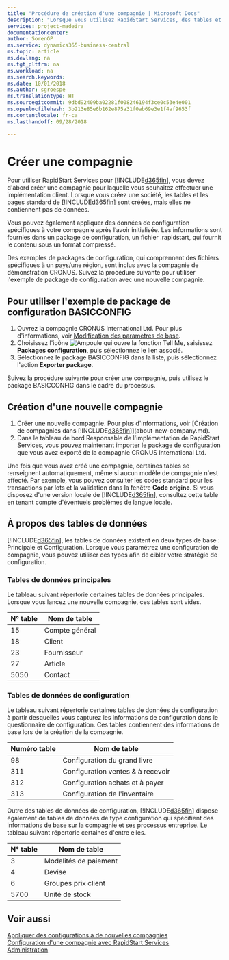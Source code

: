 ```yaml
---
title: "Procédure de création d'une compagnie | Microsoft Docs"
description: "Lorsque vous utilisez RapidStart Services, des tables et des pages sont créées, mais elles ne contiennent pas de données."
services: project-madeira
documentationcenter: 
author: SorenGP
ms.service: dynamics365-business-central
ms.topic: article
ms.devlang: na
ms.tgt_pltfrm: na
ms.workload: na
ms.search.keywords: 
ms.date: 10/01/2018
ms.author: sgroespe
ms.translationtype: HT
ms.sourcegitcommit: 9dbd92409ba02281f008246194f3ce0c53e4e001
ms.openlocfilehash: 3b213e85e6b162e875a31f0ab69e3e1f4af9653f
ms.contentlocale: fr-ca
ms.lasthandoff: 09/28/2018

---
```

# <a name="create-a-new-company"></a>Créer une compagnie
Pour utiliser RapidStart Services pour [!INCLUDE[d365fin](includes/d365fin_md.md)], vous devez d'abord créer une compagnie pour laquelle vous souhaitez effectuer une implémentation client. Lorsque vous créez une société, les tables et les pages standard de [!INCLUDE[d365fin](includes/d365fin_md.md)] sont créées, mais elles ne contiennent pas de données.

Vous pouvez également appliquer des données de configuration spécifiques à votre compagnie après l’avoir initialisée. Les informations sont fournies dans un package de configuration, un fichier .rapidstart, qui fournit le contenu sous un format compressé.  

Des exemples de packages de configuration, qui comprennent des fichiers spécifiques à un pays/une région, sont inclus avec la compagnie de démonstration CRONUS. Suivez la procédure suivante pour utiliser l'exemple de package de configuration avec une nouvelle compagnie.  

## <a name="to-use-the-sample-basicconfig-configuration-package"></a>Pour utiliser l'exemple de package de configuration BASICCONFIG  
1. Ouvrez la compagnie CRONUS International Ltd. Pour plus d'informations, voir [Modification des paramètres de base](ui-change-basic-settings.md).
2. Choisissez l'icône ![Ampoule qui ouvre la fonction Tell Me](media/ui-search/search_small.png "Dites-moi ce que vous voulez faire"), saisissez **Packages configuration**, puis sélectionnez le lien associé.  
3. Sélectionnez le package BASICCONFIG dans la liste, puis sélectionnez l'action **Exporter package**.  

Suivez la procédure suivante pour créer une compagnie, puis utilisez le package BASICCONFIG dans le cadre du processus.  

## <a name="to-create-a-new-company"></a>Création d'une nouvelle compagnie  
1. Créer une nouvelle compagnie. Pour plus d'informations, voir [Création de compagnies dans [!INCLUDE[d365fin](includes/d365fin_md.md)]](about-new-company.md).
2. Dans le tableau de bord Responsable de l'implémentation de RapidStart Services, vous pouvez maintenant importer le package de configuration que vous avez exporté de la compagnie CRONUS International Ltd.

Une fois que vous avez créé une compagnie, certaines tables se renseignent automatiquement, même si aucun modèle de compagnie n'est affecté. Par exemple, vous pouvez consulter les codes standard pour les transactions par lots et la validation dans la fenêtre **Code origine**. Si vous disposez d'une version locale de [!INCLUDE[d365fin](includes/d365fin_md.md)], consultez cette table en tenant compte d'éventuels problèmes de langue locale.

## <a name="about-data-tables"></a>À propos des tables de données
[!INCLUDE[d365fin](includes/d365fin_md.md)], les tables de données existent en deux types de base : Principale et Configuration. Lorsque vous paramétrez une configuration de compagnie, vous pouvez utiliser ces types afin de cibler votre stratégie de configuration.  

### <a name="master-data-tables"></a>Tables de données principales  
Le tableau suivant répertorie certaines tables de données principales. Lorsque vous lancez une nouvelle compagnie, ces tables sont vides.  

|N° table|Nom de table|  
|-------------------|--------------------|  
|15|Compte général|  
|18|Client|  
|23|Fournisseur|  
|27|Article|  
|5050|Contact|  

### <a name="setup-data-tables"></a>Tables de données de configuration  
Le tableau suivant répertorie certaines tables de données de configuration à partir desquelles vous capturez les informations de configuration dans le questionnaire de configuration. Ces tables contiennent des informations de base lors de la création de la compagnie.  

|Numéro table|Nom de table|  
|-------------------|--------------------|  
|98|Configuration du grand livre|  
|311|Configuration ventes & à recevoir|  
|312|Configuration achats et à payer|  
|313|Configuration de l'inventaire|  

Outre des tables de données de configuration, [!INCLUDE[d365fin](includes/d365fin_md.md)] dispose également de tables de données de type configuration qui spécifient des informations de base sur la compagnie et ses processus entreprise. Le tableau suivant répertorie certaines d'entre elles.  

|N° table|Nom de table|  
|-------------------|--------------------|  
|3|Modalités de paiement|  
|4|Devise|  
|6|Groupes prix client|  
|5700|Unité de stock|

  

## <a name="see-also"></a>Voir aussi  
[Appliquer des configurations à de nouvelles compagnies](admin-apply-configuration-to-new-companies.md)  
[Configuration d'une compagnie avec RapidStart Services](admin-set-up-a-company-with-rapidstart.md)  
[Administration](admin-setup-and-administration.md)

